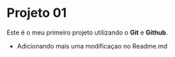 # Projeto 01

Este é o meu primeiro projeto utilizando o **Git** e **Github**.

- Adicionando mais uma modificaçao no Readme.md
